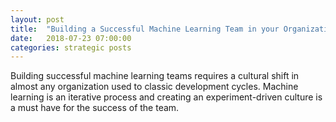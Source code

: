 ```yaml
---
layout: post
title:  "Building a Successful Machine Learning Team in your Organization"
date:   2018-07-23 07:00:00
categories: strategic posts
---
```


Building successful machine learning teams requires a cultural shift in almost any organization used to classic development cycles. Machine learning is an iterative process and creating an experiment-driven culture is a must have for the success of the team.

